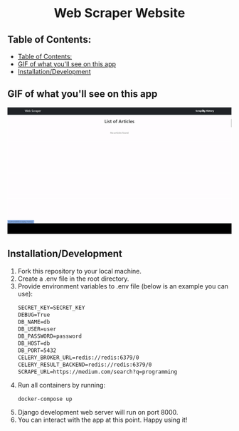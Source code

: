 <center><h1>Web Scraper Website</h1></center>

## Table of Contents:
- [Table of Contents:](#table-of-contents)
- [GIF of what you'll see on this app](#gif-of-what-youll-see-on-this-app)
- [Installation/Development](#installationdevelopment)

## GIF of what you'll see on this app
![App](./contents/app.gif)

## Installation/Development
1.  Fork this repository to your local machine.
2.  Create a .env file in the root directory.
3.  Provide environment variables to .env file (below is an example you can use):
    ```text
    SECRET_KEY=SECRET_KEY
    DEBUG=True
    DB_NAME=db
    DB_USER=user
    DB_PASSWORD=password
    DB_HOST=db
    DB_PORT=5432
    CELERY_BROKER_URL=redis://redis:6379/0
    CELERY_RESULT_BACKEND=redis://redis:6379/0
    SCRAPE_URL=https://medium.com/search?q=programming
    ```
4.  Run all containers by running:
    ```shell
    docker-compose up
    ```
5.  Django development web server will run on port 8000.
6.  You can interact with the app at this point. Happy using it!